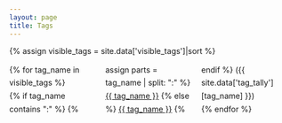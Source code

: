 ```yaml
---
layout: page
title: Tags
---
```

{% assign visible_tags = site.data['visible_tags']|sort %}

<style>
  #tags {
    list-style-type: none;
    padding: 0;
    columns: 1;
    line-height: 1.7em;
  }

  @media screen and (min-width: 518px) {
    #tags {
      columns: 2;
    }
  }

  @media screen and (min-width: 747px) {
    #tags {
      columns: 3;
    }
  }
</style>

<ul id="tags">
  {% for tag_name in visible_tags %}
    <li>
      {% if tag_name contains ":" %}
        {% assign parts = tag_name | split: ":" %}
        <a href="/tags/{{ parts[0] }}/{{ parts[1] }}/">{{ tag_name }}</a>
      {% else %}
        <a href="/tags/{{ tag_name }}/">{{ tag_name }}</a>
      {% endif %}
      ({{ site.data['tag_tally'][tag_name] }})
    </li>
  {% endfor %}
</ul>
